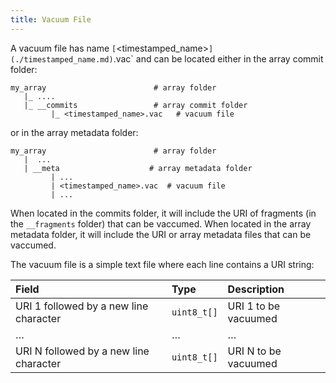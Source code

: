 ```yaml
---
title: Vacuum File
---
```


A vacuum file has name `[`<timestamped_name>`](./timestamped_name.md)`.vac` and can be located either in the array commit folder:

```
my_array                        # array folder
   |_ ....
   |_ __commits                 # array commit folder
         |_ <timestamped_name>.vac   # vacuum file
```

or in the array metadata folder:

```
my_array                        # array folder
   |  ...            
   | __meta                    # array metadata folder
         | ...
         | <timestamped_name>.vac  # vacuum file
         | ...
```

When located in the commits folder, it will include the URI of fragments (in the `__fragments` folder) that can be vaccumed. When located in the array metadata folder, it will include the URI or array metadata files that can be vaccumed.

The vacuum file is a simple text file where each line contains a URI string:

| **Field** | **Type** | **Description** |
| :--- | :--- | :--- |
| URI 1 followed by a new line character | `uint8_t[]` | URI 1 to be vacuumed |
| … | … | … |
| URI N followed by a new line character | `uint8_t[]` | URI N to be vacuumed |
